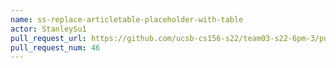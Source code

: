 ```yaml
---
name: ss-replace-articletable-placeholder-with-table
actor: StanleySu1
pull_request_url: https://github.com/ucsb-cs156-s22/team03-s22-6pm-3/pull/46
pull_request_num: 46
---
```

